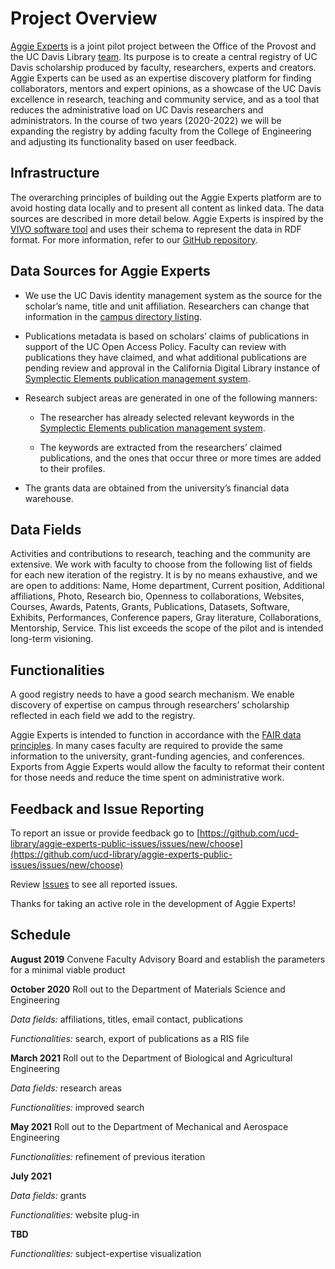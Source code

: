 # Project Overview

[Aggie Experts](https://rc.experts.ucdavis.edu) is a joint pilot project
between the Office of the Provost and the UC Davis Library
[team](team.md). Its
purpose is to create a central registry of UC Davis scholarship produced by
faculty, researchers, experts and creators. Aggie Experts can be used as an
expertise discovery platform for finding collaborators, mentors and expert
opinions, as a showcase of the UC Davis excellence in research, teaching and
community service, and as a tool that reduces the administrative load on UC
Davis researchers and administrators. In the course of two years (2020-2022) we
will be expanding the registry by adding faculty from the College of Engineering
and adjusting its functionality based on user feedback.

## Infrastructure

The overarching principles of building out the Aggie Experts platform are to
avoid hosting data locally and to present all content as linked data. The data
sources are described in more detail below. Aggie Experts is inspired by the
[VIVO software tool](https://duraspace.org/vivo/about/) and uses their schema to
represent the data in RDF format. For more information, refer to our [GitHub
repository](https://github.com/ucd-library/aggie-experts).

## Data Sources for Aggie Experts

* We use the UC Davis identity management system as the source for the scholar’s
  name, title and unit affiliation. Researchers can change that information in
  the [campus directory listing](https://org.ucdavis.edu/odr).

* Publications metadata is based on scholars’ claims of publications in support
  of the UC Open Access Policy. Faculty can review with publications they have
  claimed, and what additional publications are pending review and approval in
  the California Digital Library instance of [Symplectic Elements publication
  management system](https://oapolicy.universityofcalifornia.edu/).

* Research subject areas are generated in one of the following manners:

  * The researcher has already selected relevant keywords in the [Symplectic
  Elements publication management
  system](https://oapolicy.universityofcalifornia.edu/).

  * The keywords are extracted from the researchers’ claimed publications, and the
  ones that occur three or more times are added to their profiles.
 
* The grants data are obtained from the university’s financial data warehouse.

## Data Fields

Activities and contributions to research, teaching and the community are
extensive. We work with faculty to choose from the following list of fields for
each new iteration of the registry. It is by no means exhaustive, and we are
open to additions: Name, Home department, Current position, Additional
affiliations, Photo, Research bio, Openness to collaborations, Websites,
Courses, Awards, Patents, Grants, Publications, Datasets, Software, Exhibits,
Performances, Conference papers, Gray literature, Collaborations, Mentorship,
Service. This list exceeds the scope of the pilot and is intended long-term
visioning.

## Functionalities

A good registry needs to have a good search mechanism. We enable discovery of
expertise on campus through researchers’ scholarship reflected in each field we
add to the registry.

Aggie Experts is intended to function in accordance with the [FAIR data
principles](https://www.force11.org/fairprinciples). In many cases faculty are
required to provide the same information to the university, grant-funding
agencies, and conferences. Exports from Aggie Experts would allow the faculty to
reformat their content for those needs and reduce the time spent on
administrative work.

## Feedback and Issue Reporting

To report an issue or provide feedback go to
[https://github.com/ucd-library/aggie-experts-public-issues/issues/new/choose](https://github.com/ucd-library/aggie-experts-public-issues/issues/new/choose)

Review
[Issues](https://github.com/ucd-library/aggie-experts-public-issues/issues) to
see all reported issues.

Thanks for taking an active role in the development of Aggie Experts!

## Schedule

**August 2019** Convene Faculty Advisory Board and establish the parameters for
a minimal viable product

**October 2020** Roll out to the Department of Materials Science and Engineering

*Data fields:* affiliations, titles, email contact, publications

*Functionalities:* search, export of publications as a RIS file

**March 2021** Roll out to the Department of Biological and Agricultural
Engineering

*Data fields:* research areas

*Functionalities:* improved search

**May 2021** Roll out to the Department of Mechanical and Aerospace Engineering

*Functionalities:* refinement of previous iteration

**July 2021**

*Data fields:* grants

*Functionalities:* website plug-in

**TBD**

*Functionalities:* subject-expertise visualization
